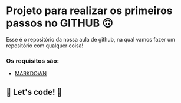 # Projeto para realizar os primeiros passos no GITHUB 🙃

Esse é o repositório da nossa aula de github, na qual vamos fazer um repositório com qualquer coisa! 

### Os requisitos são:

* [MARKDOWN](https://www.markdownguide.org/)

## 🚀 Let's code! 🚀